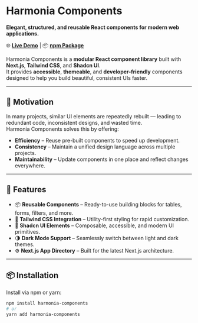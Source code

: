 # **Harmonia Components**  
**Elegant, structured, and reusable React components for modern web applications.**  

🌐 **[Live Demo](https://harmonia-components.vercel.app)** | 📦 **[npm Package](https://www.npmjs.com/package/harmonia-components)**

Harmonia Components is a **modular React component library** built with **Next.js**, **Tailwind CSS**, and **Shadcn UI**.  
It provides **accessible**, **themeable**, and **developer-friendly** components designed to help you build beautiful, consistent UIs faster.

---

## 🧭 Motivation  

In many projects, similar UI elements are repeatedly rebuilt — leading to redundant code, inconsistent designs, and wasted time.  
Harmonia Components solves this by offering:  

- **Efficiency** – Reuse pre-built components to speed up development.  
- **Consistency** – Maintain a unified design language across multiple projects.  
- **Maintainability** – Update components in one place and reflect changes everywhere.  

---

## 🚀 Features  

- 📦 **Reusable Components** – Ready-to-use building blocks for tables, forms, filters, and more.  
- 🎨 **Tailwind CSS Integration** – Utility-first styling for rapid customization.  
- 🧩 **Shadcn UI Elements** – Composable, accessible, and modern UI primitives.  
- 🌗 **Dark Mode Support** – Seamlessly switch between light and dark themes.  
- ⚙️ **Next.js App Directory** – Built for the latest Next.js architecture.  

---

## 📦 Installation  

Install via npm or yarn:  

```bash
npm install harmonia-components
# or
yarn add harmonia-components
